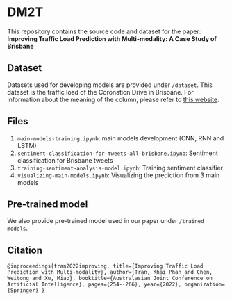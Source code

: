# DM2T
This repository contains the source code and dataset for the paper: **Improving Traffic Load Prediction with Multi-modality: A Case Study of Brisbane**

## Dataset
Datasets used for developing models are provided under `/dataset`. 
This dataset is the traffic load of the Coronation Drive in Brisbane. For information about the meaning of the column, please refer to [this website](https://www.data.brisbane.qld.gov.au/data/dataset/traffic-data-at-intersection-api).

## Files
1. `main-models-training.ipynb`: main models development (CNN, RNN and LSTM)
2. `sentiment-classification-for-tweets-all-brisbane.ipynb`: Sentiment classification for Brisbane tweets
3. `training-sentiment-analysis-model.ipynb`: Training sentiment classifier
4. `visualizing-main-models.ipynb`: Visualizing the prediction from 3 main models

## Pre-trained model
We also provide pre-trained model used in our paper under `/trained models`.

## Citation
`
@inproceedings{tran2022improving,
  title={Improving Traffic Load Prediction with Multi-modality},
  author={Tran, Khai Phan and Chen, Weitong and Xu, Miao},
  booktitle={Australasian Joint Conference on Artificial Intelligence},
  pages={254--266},
  year={2022},
  organization={Springer}
}
`
